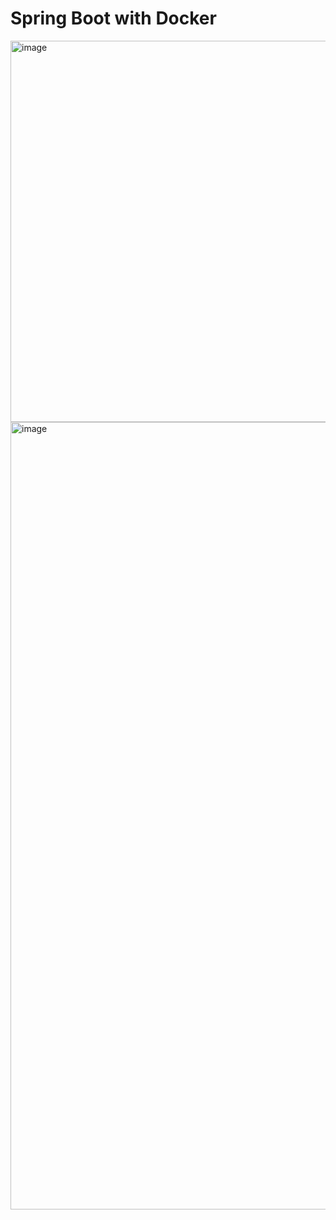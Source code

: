 # Spring Boot with Docker

<img width="610" alt="image" src="https://github.com/user-attachments/assets/64d34dd1-1e6d-4dce-92b0-db0baad13a20" />
<img width="1260" alt="image" src="https://github.com/user-attachments/assets/0a774274-1fa9-4f40-ac28-d36dd8f443aa" />
